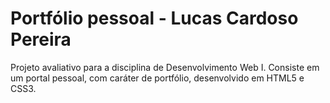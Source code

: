 # Portfólio pessoal - Lucas Cardoso Pereira
Projeto avaliativo para a disciplina de Desenvolvimento Web I. Consiste em um portal pessoal, com caráter de portfólio, desenvolvido em HTML5 e CSS3.